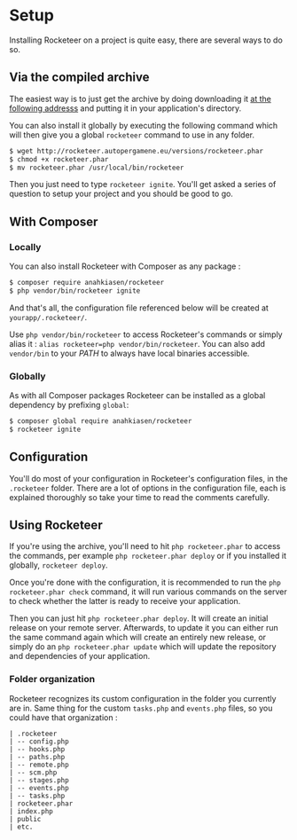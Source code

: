# Setup

Installing Rocketeer on a project is quite easy, there are several ways to do so.

## Via the compiled archive

The easiest way is to just get the archive by doing downloading it [at the following addresss](http://rocketeer.autopergamene.eu/versions/rocketeer.phar) and putting it in your application's directory.

You can also install it globally by executing the following command which will then give you a global `rocketeer` command to use in any folder.

```bash
$ wget http://rocketeer.autopergamene.eu/versions/rocketeer.phar
$ chmod +x rocketeer.phar
$ mv rocketeer.phar /usr/local/bin/rocketeer
```

Then you just need to type `rocketeer ignite`. You'll get asked a series of question to setup your project and you should be good to go.

## With Composer

### Locally

You can also install Rocketeer with Composer as any package :

```bash
$ composer require anahkiasen/rocketeer
$ php vendor/bin/rocketeer ignite
```

And that's all, the configuration file referenced below will be created at `yourapp/.rocketeer/`.

Use `php vendor/bin/rocketeer` to access Rocketeer's commands or simply alias it : `alias rocketeer=php vendor/bin/rocketeer`. You can also add `vendor/bin` to your _PATH_ to always have local binaries accessible.

### Globally

As with all Composer packages Rocketeer can be installed as a global dependency by prefixing `global`:

```bash
$ composer global require anahkiasen/rocketeer
$ rocketeer ignite
```

## Configuration

You'll do most of your configuration in Rocketeer's configuration files, in the `.rocketeer` folder.
There are a lot of options in the configuration file, each is explained thoroughly so take your time to read the comments carefully.

## Using Rocketeer

If you're using the archive, you'll need to hit `php rocketeer.phar` to access the commands, per example `php rocketeer.phar deploy` or if you installed it globally, `rocketeer deploy`.

Once you're done with the configuration, it is recommended to run the `php rocketeer.phar check` command, it will run various commands on the server to check whether the latter is ready to receive your application.

Then you can just hit `php rocketeer.phar deploy`. It will create an initial release on your remote server.
Afterwards, to update it you can either run the same command again which will create an entirely new release, or simply do an `php rocketeer.phar update` which will update the repository and dependencies of your application.

### Folder organization

Rocketeer recognizes its custom configuration in the folder you currently are in. Same thing for the custom `tasks.php` and `events.php` files, so you could have that organization :

```
| .rocketeer
| -- config.php
| -- hooks.php
| -- paths.php
| -- remote.php
| -- scm.php
| -- stages.php
| -- events.php
| -- tasks.php
| rocketeer.phar
| index.php
| public
| etc.
```
